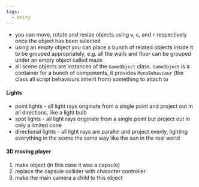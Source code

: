 ```yaml
---
tags:
  - Unity
---
```

- you can move, rotate and resize objects using `w`, `e`, and `r` respectively once the object has been selected
- using an empty object you can place a bunch of related objects inside it to be grouped appropriately, e.g. all the walls and floor can be grouped under an empty object called maze
- all scene objects are instances of the `GameObject` class. `GameObject` is a container for a bunch of components, it provides `MonoBehaviour` (the class all script behaviours inherit from) something to attach to
#### Lights
- point lights - all light rays originate from a single point and project out in all directions, like a light bulb
- spot lights - all light rays originate from a single point but project out in only a limited cone
- directional lights - all light rays are parallel and project evenly, lighting everything in the scene the same way like the sun in the real world
#### 3D moving player
1. make object (in this case it was a capsule)
2. replace the capsule collider with character controller
3. make the main camera a child to this object